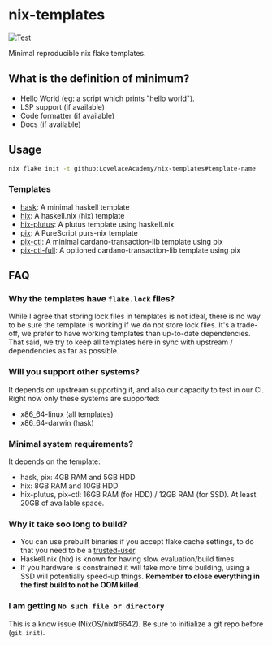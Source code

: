 # nix-templates

[![Test](https://github.com/LovelaceAcademy/nix-templates/actions/workflows/test.yml/badge.svg?branch=main)](https://github.com/LovelaceAcademy/nix-templates/actions/workflows/test.yml?query=branch%3Amain)

Minimal reproducible nix flake templates.

## What is the definition of minimum?

- Hello World (eg: a script which prints "hello world").
- LSP support (if available)
- Code formatter (if available)
- Docs (if available)

## Usage

```bash
nix flake init -t github:LovelaceAcademy/nix-templates#template-name
```

### Templates

- [hask](./hask): A minimal haskell template
- [hix](./hix): A haskell.nix (hix) template
- [hix-plutus](./hix-plutus): A plutus template using haskell.nix
- [pix](./pix): A PureScript purs-nix template
- [pix-ctl](./pix-ctl): A minimal cardano-transaction-lib template using pix
- [pix-ctl-full](./pix-ctl-full): A optioned cardano-transaction-lib template using pix

## FAQ

### Why the templates have `flake.lock` files?

While I agree that storing lock files in templates is not ideal, there is no way to be sure the template is working if we do not store lock files. It's a trade-off, we prefer to have working templates than up-to-date dependencies. That said, we try to keep all templates here in sync with upstream / dependencies as far as possible.

### Will you support other systems?

It depends on upstream supporting it, and also our capacity to test in our CI. Right now only these systems are supported:

- x86_64-linux (all templates)
- x86_64-darwin (hask)

### Minimal system requirements?

It depends on the template:

- hask, pix: 4GB RAM and 5GB HDD
- hix: 8GB RAM and 10GB HDD
- hix-plutus, pix-ctl: 16GB RAM (for HDD) / 12GB RAM (for SSD). At least 20GB of available space.

### Why it take soo long to build?

- You can use prebuilt binaries if you accept flake cache settings, to do that you need to be a [trusted-user](https://nixos.org/manual/nix/stable/command-ref/conf-file.html#conf-trusted-users).
- Haskell.nix (hix) is known for having slow evaluation/build times.
- If you hardware is constrained it will take more time building, using a SSD will potentially speed-up things. **Remember to close everything in the first build to not be OOM killed**.

### I am getting `No such file or directory`

This is a know issue (NixOS/nix#6642). Be sure to initialize a git repo before (`git init`).
